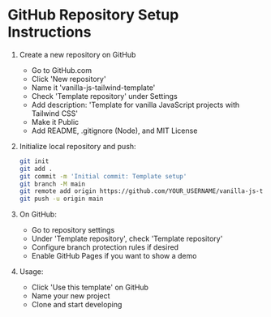 # GitHub Repository Setup Instructions

1. Create a new repository on GitHub
   - Go to GitHub.com
   - Click 'New repository'
   - Name it 'vanilla-js-tailwind-template'
   - Check 'Template repository' under Settings
   - Add description: 'Template for vanilla JavaScript projects with Tailwind CSS'
   - Make it Public
   - Add README, .gitignore (Node), and MIT License

2. Initialize local repository and push:
   ```bash
   git init
   git add .
   git commit -m 'Initial commit: Template setup'
   git branch -M main
   git remote add origin https://github.com/YOUR_USERNAME/vanilla-js-tailwind-template.git
   git push -u origin main
   ```

3. On GitHub:
   - Go to repository settings
   - Under 'Template repository', check 'Template repository'
   - Configure branch protection rules if desired
   - Enable GitHub Pages if you want to show a demo

4. Usage:
   - Click 'Use this template' on GitHub
   - Name your new project
   - Clone and start developing

